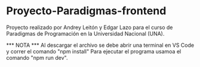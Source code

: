 # Proyecto-Paradigmas-frontend
Proyecto realizado por Andrey Leitón y Edgar Lazo para el curso de Paradigmas de Programación en la Universidad Nacional (UNA).

*** NOTA ***
Al descargar el archivo se debe abrir una terminal en VS Code y correr el comando "npm install"
Para ejecutar el programa usamoa el comando "npm run dev".
